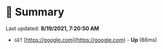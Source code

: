 # 📖 Summary
Last updated: **8/19/2021, 7:20:50 AM**

- `GET` [https://google.com](https://google.com) - **Up** (86ms)
